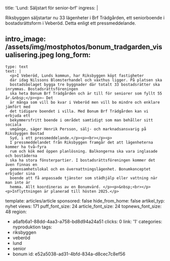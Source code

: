 title: 'Lund: Säljstart för senior-brf'
ingress: |
  <p>Riksbyggen säljstartar nu 33 lägenheter i Brf Trädgården, ett seniorboende i bostadsrättsform i Veberöd. Detta enligt ett pressmeddelande.
  </p>
  
intro_image: /assets/img/mostphotos/bonum_tradgarden_visualisering.jpeg
long_form:
  -
    type: text
    text: |
      <p>I Veberöd, Lunds kommun, har Riksbyggen köpt fastigheter
      där idag Nilssons Blomsterhandel och växthus ligger. På platsen ska
      bostadsbolaget bygga tre byggnader där totalt 33 bostadsrätter ska inrymmas. Bostadsrättsföreningen
      ska heta Bonum Brf Trädgården och är till för seniorer som fyllt 55 år.&nbsp;</p><p>– Det
      är många som vill bo kvar i Veberöd men vill bo mindre och enklare jämfört med
      det tidigare boendet i villa. Med Bonum Brf Trädgården kan vi erbjuda ett
      bekymmersfritt boende i området samtidigt som man behåller sitt sociala
      umgänge, säger Henrik Persson, sälj- och marknadsansvarig på Riksbyggen Bostad
      Syd, i ett pressmeddelande.</p><p><br></p><p>
      I pressmeddelandet från Riksbyggen framgår det att lägenheterna kommer ha två–fyra
      rum och kök med öppen planlösning. Balkongerna ska vara inglasade och bostäderna
      ska ha stora fönsterpartier. I bostadsrättsföreningen kommer det även finnas en
      gemensamhetslokal och en övernattningslägenhet. Bonumkonceptet erbjuder sina
      boende att få anpassade tjänster som städhjälp eller vattning när man inte är
      hemma. Allt koordineras av en Bonumvärd. </p><p>&nbsp;<br></p><p>Inflyttningen är planerad till hösten 2025.</p>
      
template: articles/article
sponsored: false
hide_from_home: false
artikel_typ: nyhet
views: 171
puff_font_size: 24
article_font_size: 24
topnews_font_size: 48
region:
  - a6afb6a1-88dd-4aa3-a758-bd8d94a24a51
clicks: 0
link: '1'
categories: nyproduktion
tags:
  - riksbyggen
  - veberöd
  - lund
  - senior
  - bonum
id: e52a5038-ad31-4bfd-834a-d8cec7c8ef56
